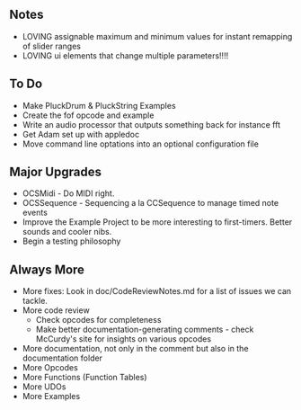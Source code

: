 Notes
-----
* LOVING assignable maximum and minimum values for instant remapping of slider ranges
* LOVING ui elements that change multiple parameters!!!!

To Do
-----
* Make PluckDrum & PluckString Examples
* Create the fof opcode and example
* Write an audio processor that outputs something back for instance fft
* Get Adam set up with appledoc
* Move command line optations into an optional configuration file

Major Upgrades
--------------
* OCSMidi - Do MIDI right.
* OCSSequence - Sequencing a la CCSequence to manage timed note events
* Improve the Example Project to be more interesting to first-timers.  Better sounds and cooler nibs.
* Begin a testing philosophy

Always More
-----------
* More fixes: Look in doc/CodeReviewNotes.md for a list of issues we can tackle.
* More code review 
	* Check opcodes for completeness
	* Make better documentation-generating comments - check McCurdy's site for insights on various opcodes
* More documentation, not only in the comment but also in the documentation folder
* More Opcodes
* More Functions (Function Tables)
* More UDOs
* More Examples